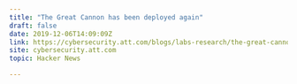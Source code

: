 ```yaml
---
title: "The Great Cannon has been deployed again"
draft: false
date: 2019-12-06T14:09:09Z
link: https://cybersecurity.att.com/blogs/labs-research/the-great-cannon-has-been-deployed-again?utm_medium=RSS&utm_source=hune
site: cybersecurity.att.com
topic: Hacker News  

---
```

